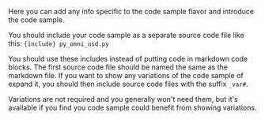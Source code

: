 Here you can add any info specific to the code sample flavor and introduce the code sample.

You should include your code sample as a separate source code file like this:
```{include} py_omni_usd.py```

You should use these includes instead of putting code in markdown code blocks. The first source code file should be named the same as the markdown file. If you want to show any variations of the code sample of expand it, you should then include source code files with the suffix `_var#`.

Variations are not required and you generally won't need them, but it's available if you find you code sample could benefit from showing variations.